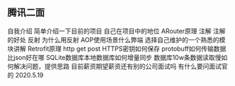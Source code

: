 ## 腾讯二面
自我介绍
简单介绍一下目前的项目
自己在项目中的地位
ARouter原理
注解 注解的好处
反射 为什么用反射
AOP使用场景什么弊端
选择自己维护的一个熟悉的模块讲解
Retrofit原理
http get post
HTTPS密钥如何保存
protobuff如何传输数据比json好在哪
SQLite数据库本地数据库如何增量同步
数据库10w条数据读取慢如何解决问题，提供思路
目前薪资期望薪资还有别的公司面试吗
有什么要问面试官的
2020.5.19
